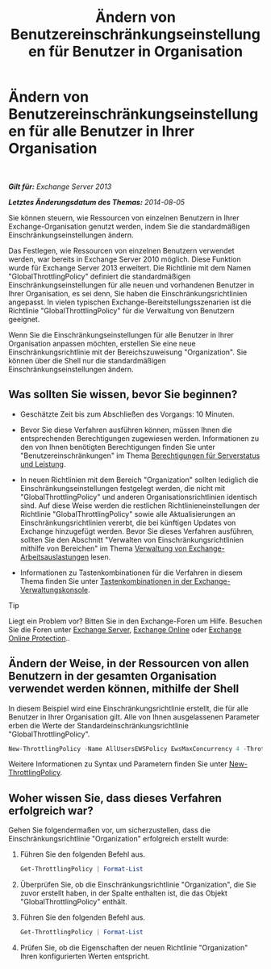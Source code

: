 ﻿---
title: 'Ändern von Benutzereinschränkungseinstellungen für Benutzer in Organisation'
TOCTitle: Ändern von Benutzereinschränkungseinstellungen für alle Benutzer in Ihrer Organisation
ms:assetid: c45cacfc-768d-4605-9bb0-53e30273fe4d
ms:mtpsurl: https://technet.microsoft.com/de-de/library/JJ863578(v=EXCHG.150)
ms:contentKeyID: 50554901
ms.date: 04/24/2018
mtps_version: v=EXCHG.150
ms.translationtype: HT
---

# Ändern von Benutzereinschränkungseinstellungen für alle Benutzer in Ihrer Organisation

 

_**Gilt für:** Exchange Server 2013_

_**Letztes Änderungsdatum des Themas:** 2014-08-05_

Sie können steuern, wie Ressourcen von einzelnen Benutzern in Ihrer Exchange-Organisation genutzt werden, indem Sie die standardmäßigen Einschränkungseinstellungen ändern.

Das Festlegen, wie Ressourcen von einzelnen Benutzern verwendet werden, war bereits in Exchange Server 2010 möglich. Diese Funktion wurde für Exchange Server 2013 erweitert. Die Richtlinie mit dem Namen "GlobalThrottlingPolicy" definiert die standardmäßigen Einschränkungseinstellungen für alle neuen und vorhandenen Benutzer in Ihrer Organisation, es sei denn, Sie haben die Einschränkungsrichtlinien angepasst. In vielen typischen Exchange-Bereitstellungsszenarien ist die Richtlinie "GlobalThrottlingPolicy" für die Verwaltung von Benutzern geeignet.

Wenn Sie die Einschränkungseinstellungen für alle Benutzer in Ihrer Organisation anpassen möchten, erstellen Sie eine neue Einschränkungsrichtlinie mit der Bereichszuweisung "Organization". Sie können über die Shell nur die standardmäßigen Einschränkungseinstellungen ändern.

## Was sollten Sie wissen, bevor Sie beginnen?

  - Geschätzte Zeit bis zum Abschließen des Vorgangs: 10 Minuten.

  - Bevor Sie diese Verfahren ausführen können, müssen Ihnen die entsprechenden Berechtigungen zugewiesen werden. Informationen zu den von Ihnen benötigten Berechtigungen finden Sie unter "Benutzereinschränkungen" im Thema [Berechtigungen für Serverstatus und Leistung](server-health-and-performance-permissions-exchange-2013-help.md).

  - In neuen Richtlinien mit dem Bereich "Organization" sollten lediglich die Einschränkungseinstellungen festgelegt werden, die nicht mit "GlobalThrottlingPolicy" und anderen Organisationsrichtlinien identisch sind. Auf diese Weise werden die restlichen Richtlinieneinstellungen der Richtlinie "GlobalThrottlingPolicy" sowie alle Aktualisierungen an Einschränkungsrichtlinien vererbt, die bei künftigen Updates von Exchange hinzugefügt werden. Bevor Sie dieses Verfahren ausführen, sollten Sie den Abschnitt "Verwalten von Einschränkungsrichtlinien mithilfe von Bereichen" im Thema [Verwaltung von Exchange-Arbeitsauslastungen](exchange-workload-management-exchange-2013-help.md) lesen.

  - Informationen zu Tastenkombinationen für die Verfahren in diesem Thema finden Sie unter [Tastenkombinationen in der Exchange-Verwaltungskonsole](keyboard-shortcuts-in-the-exchange-admin-center-exchange-online-protection-help.md).


> [!TIP]
> Liegt ein Problem vor? Bitten Sie in den Exchange-Foren um Hilfe. Besuchen Sie die Foren unter <A href="https://go.microsoft.com/fwlink/p/?linkid=60612">Exchange Server</A>, <A href="https://go.microsoft.com/fwlink/p/?linkid=267542">Exchange Online</A> oder <A href="https://go.microsoft.com/fwlink/p/?linkid=285351">Exchange Online Protection</A>..



## Ändern der Weise, in der Ressourcen von allen Benutzern in der gesamten Organisation verwendet werden können, mithilfe der Shell

In diesem Beispiel wird eine Einschränkungsrichtlinie erstellt, die für alle Benutzer in Ihrer Organisation gilt. Alle von Ihnen ausgelassenen Parameter erben die Werte der Standardeinschränkungsrichtlinie "GlobalThrottlingPolicy".

```powershell
New-ThrottlingPolicy -Name AllUsersEWSPolicy EwsMaxConcurrency 4 -ThrottlingPolicyScope Organization
```

Weitere Informationen zu Syntax und Parametern finden Sie unter [New-ThrottlingPolicy](https://technet.microsoft.com/de-de/library/dd351045\(v=exchg.150\)).

## Woher wissen Sie, dass dieses Verfahren erfolgreich war?

Gehen Sie folgendermaßen vor, um sicherzustellen, dass die Einschränkungsrichtlinie "Organization" erfolgreich erstellt wurde:

1.  Führen Sie den folgenden Befehl aus.
    
    ```powershell
    Get-ThrottlingPolicy | Format-List
    ```

2.  Überprüfen Sie, ob die Einschränkungsrichtlinie "Organization", die Sie zuvor erstellt haben, in der Spalte enthalten ist, die das Objekt "GlobalThrottlingPolicy" enthält.

3.  Führen Sie den folgenden Befehl aus.
    
    ```powershell
    Get-ThrottlingPolicy | Format-List
    ```

4.  Prüfen Sie, ob die Eigenschaften der neuen Richtlinie "Organization" Ihren konfigurierten Werten entspricht.

